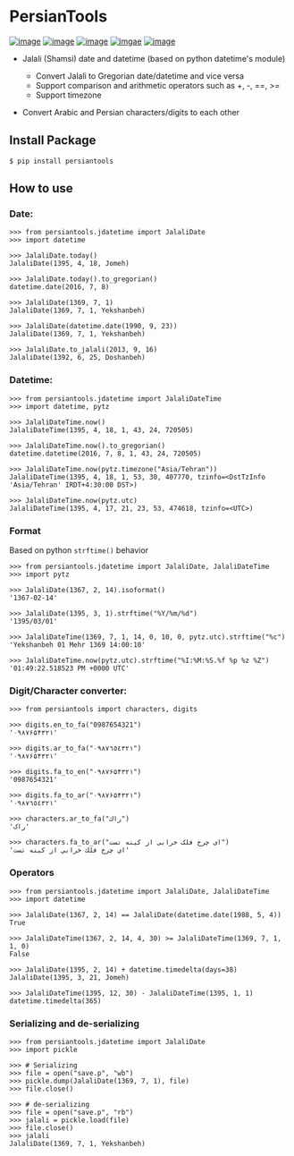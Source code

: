 
# PersianTools    

[![image](https://img.shields.io/pypi/v/persiantools.svg)](https://pypi.org/project/persiantools/)
[![image](https://img.shields.io/pypi/l/persiantools.svg)](https://pypi.org/project/persiantools/)
[![image](https://img.shields.io/travis/mhajiloo/persiantools/master.svg)](https://travis-ci.org/mhajiloo/persiantools)
[![imgae](https://coveralls.io/repos/github/mhajiloo/persiantools/badge.svg?branch=master)](https://coveralls.io/github/mhajiloo/persiantools?branch=master)
[![image](https://img.shields.io/pypi/pyversions/persiantools.svg)](https://pypi.org/project/persiantools/)
  
  
- Jalali (Shamsi) date and datetime (based on python datetime's module)  
  - Convert Jalali to Gregorian date/datetime and vice versa  
  - Support comparison and arithmetic operators such as +, -, ==, \>=  
  - Support timezone  
  
- Convert Arabic and Persian characters/digits to each other  
  
  
Install Package  
---------------  
  
``` {.sourceCode .bash}  
$ pip install persiantools  
```  
  
How to use  
----------  
  
### Date:  
  
``` {.sourceCode .python}  
>>> from persiantools.jdatetime import JalaliDate  
>>> import datetime  
  
>>> JalaliDate.today()  
JalaliDate(1395, 4, 18, Jomeh)  
  
>>> JalaliDate.today().to_gregorian()  
datetime.date(2016, 7, 8)  
  
>>> JalaliDate(1369, 7, 1)  
JalaliDate(1369, 7, 1, Yekshanbeh)  
  
>>> JalaliDate(datetime.date(1990, 9, 23))  
JalaliDate(1369, 7, 1, Yekshanbeh)  
  
>>> JalaliDate.to_jalali(2013, 9, 16)  
JalaliDate(1392, 6, 25, Doshanbeh)  
```  
  
### Datetime:  
  
``` {.sourceCode .python}  
>>> from persiantools.jdatetime import JalaliDateTime  
>>> import datetime, pytz  
  
>>> JalaliDateTime.now()  
JalaliDateTime(1395, 4, 18, 1, 43, 24, 720505)  
  
>>> JalaliDateTime.now().to_gregorian()  
datetime.datetime(2016, 7, 8, 1, 43, 24, 720505)  
  
>>> JalaliDateTime.now(pytz.timezone("Asia/Tehran"))  
JalaliDateTime(1395, 4, 18, 1, 53, 30, 407770, tzinfo=<DstTzInfo 'Asia/Tehran' IRDT+4:30:00 DST>)  
  
>>> JalaliDateTime.now(pytz.utc)  
JalaliDateTime(1395, 4, 17, 21, 23, 53, 474618, tzinfo=<UTC>)  
```  
  
### Format  
  
Based on python `strftime()` behavior  
  
``` {.sourceCode .python}  
>>> from persiantools.jdatetime import JalaliDate, JalaliDateTime  
>>> import pytz  
  
>>> JalaliDate(1367, 2, 14).isoformat()  
'1367-02-14'  
  
>>> JalaliDate(1395, 3, 1).strftime("%Y/%m/%d")  
'1395/03/01'  
  
>>> JalaliDateTime(1369, 7, 1, 14, 0, 10, 0, pytz.utc).strftime("%c")  
'Yekshanbeh 01 Mehr 1369 14:00:10'  
  
>>> JalaliDateTime.now(pytz.utc).strftime("%I:%M:%S.%f %p %z %Z")  
'01:49:22.518523 PM +0000 UTC'  
```  
  
### Digit/Character converter:  
  
``` {.sourceCode .python}  
>>> from persiantools import characters, digits  
  
>>> digits.en_to_fa("0987654321")  
'۰۹۸۷۶۵۴۳۲۱'  
  
>>> digits.ar_to_fa("٠٩٨٧٦٥٤٣٢١")  
'۰۹۸۷۶۵۴۳۲۱'  
  
>>> digits.fa_to_en("۰۹۸۷۶۵۴۳۲۱")  
'0987654321'  
  
>>> digits.fa_to_ar("۰۹۸۷۶۵۴۳۲۱")  
'٠٩٨٧٦٥٤٣٢١'  
  
>>> characters.ar_to_fa("راك")  
'راک'  
  
>>> characters.fa_to_ar("ای چرخ فلک خرابی از کینه تست")  
'اي چرخ فلك خرابي از كينه تست'  
```  
  
### Operators  
  
``` {.sourceCode .python}  
>>> from persiantools.jdatetime import JalaliDate, JalaliDateTime  
>>> import datetime  
  
>>> JalaliDate(1367, 2, 14) == JalaliDate(datetime.date(1988, 5, 4))  
True  
  
>>> JalaliDateTime(1367, 2, 14, 4, 30) >= JalaliDateTime(1369, 7, 1, 1, 0)  
False  
  
>>> JalaliDate(1395, 2, 14) + datetime.timedelta(days=38)  
JalaliDate(1395, 3, 21, Jomeh)  
  
>>> JalaliDateTime(1395, 12, 30) - JalaliDateTime(1395, 1, 1)  
datetime.timedelta(365)  
```  
  
### Serializing and de-serializing  
  
``` {.sourceCode .python}  
>>> from persiantools.jdatetime import JalaliDate  
>>> import pickle  
  
>>> # Serializing  
>>> file = open("save.p", "wb")  
>>> pickle.dump(JalaliDate(1369, 7, 1), file)  
>>> file.close()  
  
>>> # de-serializing  
>>> file = open("save.p", "rb")  
>>> jalali = pickle.load(file)  
>>> file.close()  
>>> jalali  
JalaliDate(1369, 7, 1, Yekshanbeh)  
```